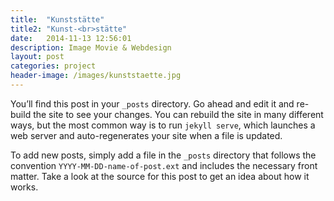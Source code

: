 ```yaml
---
title:  "Kunststätte"
title2: "Kunst-<br>stätte"
date:   2014-11-13 12:56:01
description: Image Movie & Webdesign
layout: post
categories: project
header-image: /images/kunststaette.jpg
---
```

You’ll find this post in your `_posts` directory. Go ahead and edit it and re-build the site to see your changes. You can rebuild the site in many different ways, but the most common way is to run `jekyll serve`, which launches a web server and auto-regenerates your site when a file is updated.

To add new posts, simply add a file in the `_posts` directory that follows the convention `YYYY-MM-DD-name-of-post.ext` and includes the necessary front matter. Take a look at the source for this post to get an idea about how it works.


